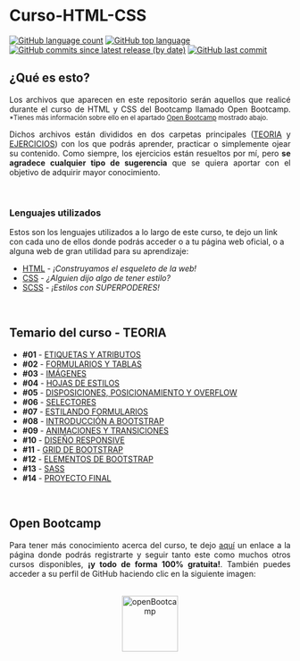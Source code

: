 # Curso-HTML-CSS

[![GitHub language count](https://img.shields.io/github/languages/count/NLarrea/Curso-HTML-CSS?style=flat-square)](#lenguajes-utilizados)
[![GitHub top language](https://img.shields.io/github/languages/top/NLarrea/Curso-HTML-CSS?style=flat-square)](#lenguajes-utilizados)
[![GitHub commits since latest release (by date)](https://img.shields.io/github/commits-since/NLarrea/Curso-HTML-CSS/df80e6c07fc79467d97f6a672190c9d53e81ba47?label=commits%20counter&style=flat-square)](https://github.com/NLarrea/Curso-HTML-CSS/commits/main)
[![GitHub last commit](https://img.shields.io/github/last-commit/NLarrea/Curso-HTML-CSS?style=flat-square)](https://github.com/NLarrea/Curso-HTML-CSS/commits/main)

## ¿Qué es esto?

<p align="justify">Los archivos que aparecen en este repositorio serán aquellos que realicé durante el curso de HTML y CSS del Bootcamp llamado Open Bootcamp.
	<sub>*Tienes más información sobre ello en el apartado <a href="#openBootcamp">Open Bootcamp</a> mostrado abajo.</sub></p>

<p align="justify">Dichos archivos están divididos en dos carpetas principales (<a href="./TEORIA">TEORIA</a> y <a href="./EJERCICIOS">EJERCICIOS</a>) con los que podrás aprender, practicar o simplemente ojear su contenido.
Como siempre, los ejercicios están resueltos por mí, pero <strong>se agradece cualquier tipo de sugerencia</strong> que se quiera aportar con el objetivo de adquirir mayor conocimiento.</p>

<br>

### Lenguajes utilizados

Estos son los lenguajes utilizados a lo largo de este curso, te dejo un link con cada uno de ellos donde podrás acceder o a tu página web oficial, o a alguna web de gran utilidad para su aprendizaje:

* [HTML](https://htmlreference.io/) - *¡Construyamos el esqueleto de la web!*
* [CSS](https://cssreference.io/) - *¿Alguien dijo algo de tener estilo?*
* [SCSS](https://sass-lang.com/) - *¡Estilos con SUPERPODERES!*

<br>

## Temario del curso - TEORIA

* **#01** - [ETIQUETAS Y ATRIBUTOS](./TEORIA/01-Etiquetas_y_atributos/README.md#etiquetas-y-atributos)
* **#02** - [FORMULARIOS Y TABLAS](./TEORIA/02-Formularios_y_tablas/README.md#formularios-y-tablas)
* **#03** - [IMÁGENES](./TEORIA/03-Imagenes/README.md#contenido-multimedia)
* **#04** - [HOJAS DE ESTILOS](./TEORIA/04-Hojas_de_estilo/README.md#introducción-a-css)
* **#05** - [DISPOSICIONES, POSICIONAMIENTO Y OVERFLOW](./TEORIA/05-Disposiciones_y_posicionamiento/README.md#disposición-posicionamiento-y-overflow)
* **#06** - [SELECTORES](./TEORIA/06-Selectores/README.md#selectores-pseudoclases-y-pseudoelementos)
* **#07** - [ESTILANDO FORMULARIOS](./TEORIA/07-Estilando_formularios/README.md#estilar-formularios)
* **#08** - [INTRODUCCIÓN A BOOTSTRAP](./TEORIA/08-Bootstrap/)
* **#09** - [ANIMACIONES Y TRANSICIONES](./TEORIA/09-Animaciones_y_transiciones/)
* **#10** - [DISEÑO RESPONSIVE](./TEORIA/10-Dise%C3%B1o_responsive/)
* **#11** - [GRID DE BOOTSTRAP](./TEORIA/11-Grid_Bootstrap/)
* **#12** - [ELEMENTOS DE BOOTSTRAP](./TEORIA/12-Elementos_Bootstrap/)
* **#13** - [SASS](./TEORIA/13-Sass/)
* **#14** - [PROYECTO FINAL](./TEORIA/14-Proyecto_final/)

<br>

## Open Bootcamp

<p align="justify">Para tener más conocimiento acerca del curso, te dejo <a href="https://open-bootcamp.com/">aquí</a> un enlace a la página donde podrás registrarte y seguir tanto este como muchos otros cursos disponibles, <strong>¡y todo de forma 100% gratuita!</strong>. También puedes acceder a su perfil de GitHub haciendo clic en la siguiente imagen:</p>

<br>

<div align="center">
	<a href="https://github.com/Open-Bootcamp">
		<img src="https://avatars.githubusercontent.com/u/91798256?s=200&v=4" alt="openBootcamp" width="100px"/>
	</a>
</div>

